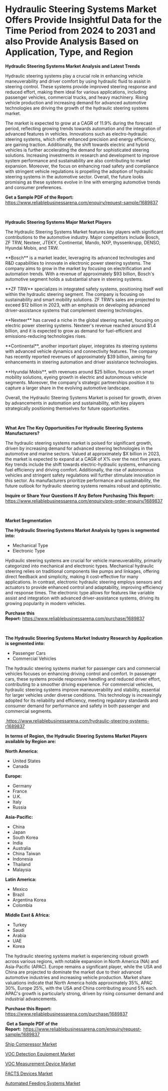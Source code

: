 <p><h1>Hydraulic Steering Systems Market Offers Provide Insightful Data for the Time Period from 2024 to 2031 and also Provide Analysis Based on Application, Type, and Region</h1></p><p><strong>Hydraulic Steering Systems Market Analysis and Latest Trends</strong></p>
<p><p>Hydraulic steering systems play a crucial role in enhancing vehicle maneuverability and driver comfort by using hydraulic fluid to assist in steering control. These systems provide improved steering response and reduced effort, making them ideal for various applications, including passenger vehicles, commercial trucks, and heavy machinery. Rising vehicle production and increasing demand for advanced automotive technologies are driving the growth of the hydraulic steering systems market.</p><p>The market is expected to grow at a CAGR of 11.9% during the forecast period, reflecting growing trends towards automation and the integration of advanced features in vehicles. Innovations such as electro-hydraulic steering systems, which offer enhanced precision and energy efficiency, are gaining traction. Additionally, the shift towards electric and hybrid vehicles is further accelerating the demand for sophisticated steering solutions. Increasing investments in research and development to improve system performance and sustainability are also contributing to market expansion. Moreover, the focus on enhancing road safety and compliance with stringent vehicle regulations is propelling the adoption of hydraulic steering systems in the automotive sector. Overall, the future looks promising as these systems evolve in line with emerging automotive trends and consumer preferences.</p></p>
<p><strong>Get a Sample PDF of the Report:&nbsp;</strong> <a href="https://www.reliablebusinessarena.com/enquiry/request-sample/1689837?utm_campaign=1739&utm_medium=2&utm_source=Github&utm_content=ia&utm_term=19102024&utm_id=hydraulic-steering-systems">https://www.reliablebusinessarena.com/enquiry/request-sample/1689837</a></p>
<p>&nbsp;</p>
<p><strong>Hydraulic Steering Systems Major Market Players</strong></p>
<p><p>The Hydraulic Steering Systems Market features key players with significant contributions to the automotive industry. Major competitors include Bosch, ZF TRW, Nexteer, JTEKY, Continental, Mando, NXP, thyssenkrupp, DENSO, Hyundai Mobis, and TRW. </p><p>**Bosch** is a market leader, leveraging its advanced technologies and R&D capabilities to innovate in electronic power steering systems. The company aims to grow in the market by focusing on electrification and automation trends. With a revenue of approximately $93 billion, Bosch's automotive segment holds a substantial share in steering systems.</p><p>**ZF TRW** specializes in integrated safety systems, positioning itself well within the hydraulic steering segment. The company is focusing on sustainability and smart mobility solutions. ZF TRW’s sales are projected to exceed $12 billion in 2023, with an emphasis on developing advanced driver-assistance systems that complement steering technologies.</p><p>**Nexteer** has carved a niche in the global steering market, focusing on electric power steering systems. Nexteer's revenue reached around $1.4 billion, and it is expected to grow as demand for fuel-efficient and emissions-reducing technologies rises.</p><p>**Continental**, another important player, integrates its steering systems with advanced vehicle dynamics and connectivity features. The company has recently reported revenues of approximately $39 billion, aiming for enhancements in steering automation and driver assistance technologies.</p><p>**Hyundai Mobis**, with revenues around $25 billion, focuses on smart mobility solutions, eyeing growth in electric and autonomous vehicle segments. Moreover, the company's strategic partnerships position it to capture a larger share in the evolving automotive landscape.</p><p>Overall, the Hydraulic Steering Systems Market is poised for growth, driven by advancements in automation and sustainability, with key players strategically positioning themselves for future opportunities.</p></p>
<p>&nbsp;</p>
<p><strong>What Are The Key Opportunities For Hydraulic Steering Systems Manufacturers?</strong></p>
<p><p>The hydraulic steering systems market is poised for significant growth, driven by increasing demand for advanced steering technologies in the automotive and marine sectors. Valued at approximately $X billion in 2023, the market is expected to expand at a CAGR of X% over the next five years. Key trends include the shift towards electric-hydraulic systems, enhancing fuel efficiency and driving comfort. Additionally, the rise of autonomous vehicles and stringent safety regulations will further stimulate innovation in this sector. As manufacturers prioritize performance and sustainability, the future outlook for hydraulic steering systems remains robust and optimistic.</p></p>
<p><strong>Inquire or Share Your Questions If Any Before Purchasing This Report:</strong> <a href="https://www.reliablebusinessarena.com/enquiry/pre-order-enquiry/1689837?utm_campaign=1739&utm_medium=2&utm_source=Github&utm_content=ia&utm_term=19102024&utm_id=hydraulic-steering-systems">https://www.reliablebusinessarena.com/enquiry/pre-order-enquiry/1689837</a></p>
<p>&nbsp;</p>
<p><strong>Market Segmentation</strong></p>
<p><strong>The Hydraulic Steering Systems Market Analysis by types is segmented into:</strong></p>
<p><ul><li>Mechanical Type</li><li>Electronic Type</li></ul></p>
<p><p>Hydraulic steering systems are crucial for vehicle maneuverability, primarily categorized into mechanical and electronic types. Mechanical hydraulic steering relies on traditional components like pumps and linkages, offering direct feedback and simplicity, making it cost-effective for many applications. In contrast, electronic hydraulic steering employs sensors and actuators to provide enhanced control and adaptability, improving efficiency and response times. The electronic type allows for features like variable assist and integration with advanced driver-assistance systems, driving its growing popularity in modern vehicles.</p></p>
<p><strong>Purchase this Report:&nbsp;</strong><a href="https://www.reliablebusinessarena.com/purchase/1689837?utm_campaign=1739&utm_medium=2&utm_source=Github&utm_content=ia&utm_term=19102024&utm_id=hydraulic-steering-systems">https://www.reliablebusinessarena.com/purchase/1689837</a></p>
<p>&nbsp;</p>
<p><strong>The Hydraulic Steering Systems Market Industry Research by Application is segmented into:</strong></p>
<p><ul><li>Passenger Cars</li><li>Commercial Vehicles</li></ul></p>
<p><p>The hydraulic steering systems market for passenger cars and commercial vehicles focuses on enhancing driving control and comfort. In passenger cars, these systems provide responsive handling and reduced driver effort, contributing to a smoother driving experience. For commercial vehicles, hydraulic steering systems improve maneuverability and stability, essential for larger vehicles under diverse conditions. This technology is increasingly adopted for its reliability and efficiency, meeting regulatory standards and consumer demand for performance and safety in both passenger and commercial segments.</p></p>
<p><a href="https://www.reliablebusinessarena.com/hydraulic-steering-systems-r1689837?utm_campaign=1739&utm_medium=2&utm_source=Github&utm_content=ia&utm_term=19102024&utm_id=hydraulic-steering-systems">&nbsp;https://www.reliablebusinessarena.com/hydraulic-steering-systems-r1689837</a></p>
<p><strong>In terms of Region, the Hydraulic Steering Systems Market Players available by Region are:</strong></p>
<p>
    <p> <strong> North America: </strong>
        <ul>
            <li>United States</li>
            <li>Canada</li>
        </ul>
        </p> 
    <p> <strong> Europe: </strong>
        <ul>
            <li>Germany</li>
            <li>France</li>
            <li>U.K.</li>
            <li>Italy</li>
            <li>Russia</li>
        </ul>
        </p> 
    <p> <strong> Asia-Pacific: </strong>
        <ul>
            <li>China</li>
            <li>Japan</li>
            <li>South Korea</li>
            <li>India</li>
            <li>Australia</li>
            <li>China Taiwan</li>
            <li>Indonesia</li>
            <li>Thailand</li>
            <li>Malaysia</li>
        </ul>
        </p> 
    <p> <strong> Latin America: </strong>
        <ul>
            <li>Mexico</li>
            <li>Brazil</li>
            <li>Argentina Korea</li>
            <li>Colombia</li>
        </ul>
        </p> 
    <p> <strong> Middle East & Africa: </strong>
        <ul>
            <li>Turkey</li>
            <li>Saudi</li>
            <li>Arabia</li>
            <li>UAE</li>
            <li>Korea</li>
        </ul>
    </p>
    </p>
<p><p>The hydraulic steering systems market is experiencing robust growth across various regions, with notable expansion in North America (NA) and Asia-Pacific (APAC). Europe remains a significant player, while the USA and China are projected to dominate the market due to their advanced automotive industries and increasing vehicle production. Market share valuations indicate that North America holds approximately 35%, APAC 30%, Europe 25%, with the USA and China contributing around 5% each. APAC's growth is particularly strong, driven by rising consumer demand and industrial advancements.</p></p>
<p><strong>Purchase this Report: </strong><a href="https://www.reliablebusinessarena.com/purchase/1689837?utm_campaign=1739&utm_medium=2&utm_source=Github&utm_content=ia&utm_term=19102024&utm_id=hydraulic-steering-systems">https://www.reliablebusinessarena.com/purchase/1689837</a></p>
<p>&nbsp;<strong>Get a Sample PDF of the Report:&nbsp;&nbsp;</strong><a href="https://www.reliablebusinessarena.com/enquiry/request-sample/1689837?utm_campaign=1739&utm_medium=2&utm_source=Github&utm_content=ia&utm_term=19102024&utm_id=hydraulic-steering-systems">https://www.reliablebusinessarena.com/enquiry/request-sample/1689837</a></p>
<p><strong></strong></p>
<p><p><a href="https://issuu.com/reportprime-2/docs/ship-compressor-market-size-2030.pp_172fa1a164333f?utm_campaign=1739&utm_medium=2&utm_source=Github&utm_content=ia&utm_term=19102024&utm_id=hydraulic-steering-systems">Ship Compressor Market</a></p><p><a href="https://www.linkedin.com/pulse/voc-detection-equipment-market-evolution-regional-adaptations-c7qkc?utm_campaign=1739&utm_medium=2&utm_source=Github&utm_content=ia&utm_term=19102024&utm_id=hydraulic-steering-systems">VOC Detection Equipment Market</a></p><p><a href="https://www.linkedin.com/pulse/deep-dive-voc-measurement-device-market-itstrends-segmentation-lbbcc?utm_campaign=1739&utm_medium=2&utm_source=Github&utm_content=ia&utm_term=19102024&utm_id=hydraulic-steering-systems">VOC Measurement Device Market</a></p><p><a href="https://issuu.com/reportprime-2/docs/facts-devices-market-size-2030.pptx_ac28c9899cfcf6?utm_campaign=1739&utm_medium=2&utm_source=Github&utm_content=ia&utm_term=19102024&utm_id=hydraulic-steering-systems">FACTS Devices Market</a></p><p><a href="https://www.linkedin.com/pulse/exploring-automated-feeding-systems-market-strategic-insights-yc2cc?utm_campaign=1739&utm_medium=2&utm_source=Github&utm_content=ia&utm_term=19102024&utm_id=hydraulic-steering-systems">Automated Feeding Systems Market</a></p></p>